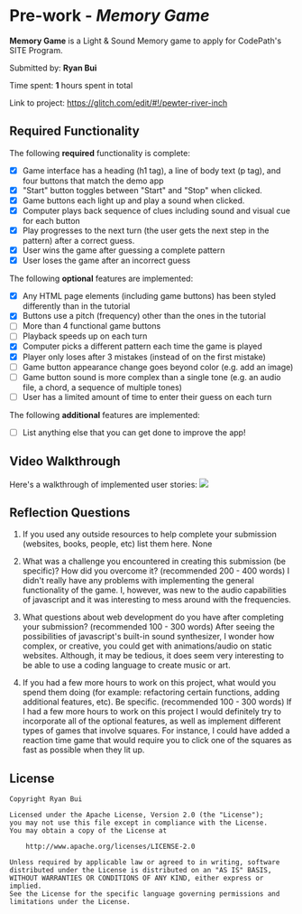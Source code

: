 # Pre-work - *Memory Game*

**Memory Game** is a Light & Sound Memory game to apply for CodePath's SITE Program. 

Submitted by: **Ryan Bui**

Time spent: **1** hours spent in total

Link to project: https://glitch.com/edit/#!/pewter-river-inch

## Required Functionality

The following **required** functionality is complete:

* [x] Game interface has a heading (h1 tag), a line of body text (p tag), and four buttons that match the demo app
* [x] "Start" button toggles between "Start" and "Stop" when clicked. 
* [x] Game buttons each light up and play a sound when clicked. 
* [x] Computer plays back sequence of clues including sound and visual cue for each button
* [x] Play progresses to the next turn (the user gets the next step in the pattern) after a correct guess. 
* [x] User wins the game after guessing a complete pattern
* [x] User loses the game after an incorrect guess

The following **optional** features are implemented:

* [x] Any HTML page elements (including game buttons) has been styled differently than in the tutorial
* [x] Buttons use a pitch (frequency) other than the ones in the tutorial
* [ ] More than 4 functional game buttons
* [ ] Playback speeds up on each turn
* [x] Computer picks a different pattern each time the game is played
* [x] Player only loses after 3 mistakes (instead of on the first mistake)
* [ ] Game button appearance change goes beyond color (e.g. add an image)
* [ ] Game button sound is more complex than a single tone (e.g. an audio file, a chord, a sequence of multiple tones)
* [ ] User has a limited amount of time to enter their guess on each turn

The following **additional** features are implemented:

- [ ] List anything else that you can get done to improve the app!

## Video Walkthrough

Here's a walkthrough of implemented user stories:
![](your-link-here)


## Reflection Questions
1. If you used any outside resources to help complete your submission (websites, books, people, etc) list them here. 
None

2. What was a challenge you encountered in creating this submission (be specific)? How did you overcome it? (recommended 200 - 400 words) 
I didn't really have any problems with implementing the general functionality of the game. I, however, was new to the audio capabilities of javascript and it was
interesting to mess around with the frequencies.

3. What questions about web development do you have after completing your submission? (recommended 100 - 300 words) 
After seeing the possibilities of javascript's built-in sound synthesizer, I wonder how complex, or creative, you could get with animations/audio on static websites. Although,
it may be tedious, it does seem very interesting to be able to use a coding language to create music or art. 

4. If you had a few more hours to work on this project, what would you spend them doing (for example: refactoring certain functions, adding additional features, etc). Be specific. (recommended 100 - 300 words) 
If I had a few more hours to work on this project I would definitely try to incorporate all of the optional features, as well as implement different types of games that involve squares. For instance, I could have added a reaction time game that would require you to click one of the squares as fast as possible when they lit up. 



## License

    Copyright Ryan Bui

    Licensed under the Apache License, Version 2.0 (the "License");
    you may not use this file except in compliance with the License.
    You may obtain a copy of the License at

        http://www.apache.org/licenses/LICENSE-2.0

    Unless required by applicable law or agreed to in writing, software
    distributed under the License is distributed on an "AS IS" BASIS,
    WITHOUT WARRANTIES OR CONDITIONS OF ANY KIND, either express or implied.
    See the License for the specific language governing permissions and
    limitations under the License.
